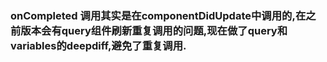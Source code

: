 ### onCompleted 调用其实是在componentDidUpdate中调用的,在之前版本会有query组件刷新重复调用的问题,现在做了query和variables的deepdiff,避免了重复调用.